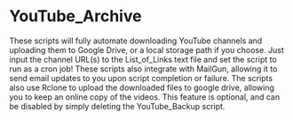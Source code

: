 # YouTube_Archive
These scripts will fully automate downloading YouTube channels and uploading them to Google Drive, or a local storage path if you choose. Just input the channel URL(s) to the List_of_Links text file and set the script to run as a cron job! These scripts also integrate with MailGun, allowing it to send email updates to you upon script completion or failure. The scripts also use Rclone to upload the downloaded files to google drive, allowing you to keep an online copy of the videos. This feature is optional, and can be disabled by simply deleting the YouTube_Backup script.
